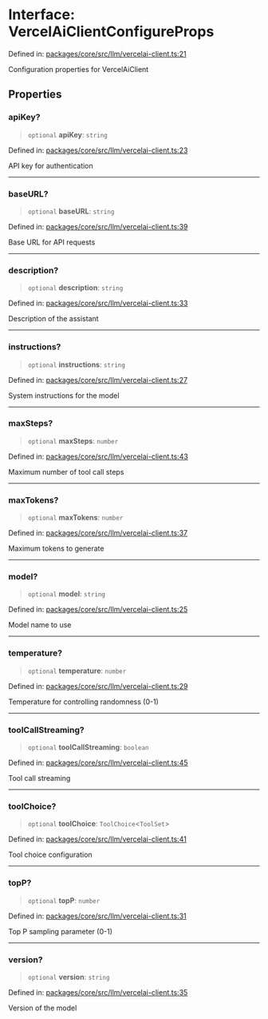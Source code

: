 # Interface: VercelAiClientConfigureProps

Defined in: [packages/core/src/llm/vercelai-client.ts:21](https://github.com/GeoDaCenter/openassistant/blob/0f7bf760e453a1735df9463dc799b04ee2f630fd/packages/core/src/llm/vercelai-client.ts#L21)

Configuration properties for VercelAiClient

## Properties

### apiKey?

> `optional` **apiKey**: `string`

Defined in: [packages/core/src/llm/vercelai-client.ts:23](https://github.com/GeoDaCenter/openassistant/blob/0f7bf760e453a1735df9463dc799b04ee2f630fd/packages/core/src/llm/vercelai-client.ts#L23)

API key for authentication

***

### baseURL?

> `optional` **baseURL**: `string`

Defined in: [packages/core/src/llm/vercelai-client.ts:39](https://github.com/GeoDaCenter/openassistant/blob/0f7bf760e453a1735df9463dc799b04ee2f630fd/packages/core/src/llm/vercelai-client.ts#L39)

Base URL for API requests

***

### description?

> `optional` **description**: `string`

Defined in: [packages/core/src/llm/vercelai-client.ts:33](https://github.com/GeoDaCenter/openassistant/blob/0f7bf760e453a1735df9463dc799b04ee2f630fd/packages/core/src/llm/vercelai-client.ts#L33)

Description of the assistant

***

### instructions?

> `optional` **instructions**: `string`

Defined in: [packages/core/src/llm/vercelai-client.ts:27](https://github.com/GeoDaCenter/openassistant/blob/0f7bf760e453a1735df9463dc799b04ee2f630fd/packages/core/src/llm/vercelai-client.ts#L27)

System instructions for the model

***

### maxSteps?

> `optional` **maxSteps**: `number`

Defined in: [packages/core/src/llm/vercelai-client.ts:43](https://github.com/GeoDaCenter/openassistant/blob/0f7bf760e453a1735df9463dc799b04ee2f630fd/packages/core/src/llm/vercelai-client.ts#L43)

Maximum number of tool call steps

***

### maxTokens?

> `optional` **maxTokens**: `number`

Defined in: [packages/core/src/llm/vercelai-client.ts:37](https://github.com/GeoDaCenter/openassistant/blob/0f7bf760e453a1735df9463dc799b04ee2f630fd/packages/core/src/llm/vercelai-client.ts#L37)

Maximum tokens to generate

***

### model?

> `optional` **model**: `string`

Defined in: [packages/core/src/llm/vercelai-client.ts:25](https://github.com/GeoDaCenter/openassistant/blob/0f7bf760e453a1735df9463dc799b04ee2f630fd/packages/core/src/llm/vercelai-client.ts#L25)

Model name to use

***

### temperature?

> `optional` **temperature**: `number`

Defined in: [packages/core/src/llm/vercelai-client.ts:29](https://github.com/GeoDaCenter/openassistant/blob/0f7bf760e453a1735df9463dc799b04ee2f630fd/packages/core/src/llm/vercelai-client.ts#L29)

Temperature for controlling randomness (0-1)

***

### toolCallStreaming?

> `optional` **toolCallStreaming**: `boolean`

Defined in: [packages/core/src/llm/vercelai-client.ts:45](https://github.com/GeoDaCenter/openassistant/blob/0f7bf760e453a1735df9463dc799b04ee2f630fd/packages/core/src/llm/vercelai-client.ts#L45)

Tool call streaming

***

### toolChoice?

> `optional` **toolChoice**: `ToolChoice`\<`ToolSet`\>

Defined in: [packages/core/src/llm/vercelai-client.ts:41](https://github.com/GeoDaCenter/openassistant/blob/0f7bf760e453a1735df9463dc799b04ee2f630fd/packages/core/src/llm/vercelai-client.ts#L41)

Tool choice configuration

***

### topP?

> `optional` **topP**: `number`

Defined in: [packages/core/src/llm/vercelai-client.ts:31](https://github.com/GeoDaCenter/openassistant/blob/0f7bf760e453a1735df9463dc799b04ee2f630fd/packages/core/src/llm/vercelai-client.ts#L31)

Top P sampling parameter (0-1)

***

### version?

> `optional` **version**: `string`

Defined in: [packages/core/src/llm/vercelai-client.ts:35](https://github.com/GeoDaCenter/openassistant/blob/0f7bf760e453a1735df9463dc799b04ee2f630fd/packages/core/src/llm/vercelai-client.ts#L35)

Version of the model
